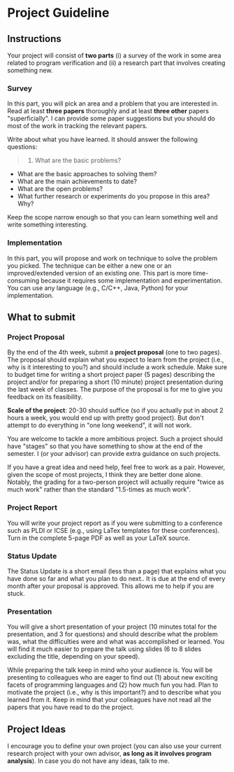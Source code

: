 # Project Guideline

<!-- 1.  Proposal

    By the end of the 3th week, submit a project proposal (1-2 page)
    that explains what you want to do and what you expect to learn from
    the project (i.e., why is it interesting to you?).

    In addition, include:

    1.  A survey of the work in selected topic (e.g., read 3 papers
        thoroughly and 3 other papers superficially).
    2.  A work schedule. Make sure to budget time for writing a short
        project paper describing the project described below.

2.  Report

    Submit a project report (5-7 pages) during dead week (**11:59 PM
    Sunday**).

    You will write the report as if you were submitting to a conference
    such as PLDI or FSE (e.g., using LaTeX templates for these
    conferences and including all the usual sections such as
    Introduction, Body, Related Work, Conclusion). Turn in the complete
    PDF as well as your LaTeX source. -->


## Instructions
Your project will consist of **two parts** (i) a survey of the work in some
area related to program verification and (ii) a research part that
involves creating something new.

### Survey

In this part, you will pick an area and a problem that you are
interested in. Read at least **three papers** thoroughly and at least
**three other** papers "superficially". I can provide some paper
suggestions but you should do most of the work in tracking the relevant
papers.

Write about what you have learned. It should answer the following
questions:

> 1.  What are the basic problems?
-   What are the basic approaches to solving them?
-   What are the main achievements to date?
-   What are the open problems?
-   What further research or experiments do you propose in this area?
    Why?

Keep the scope narrow enough so that you can learn something well and
write something interesting.

### Implementation

In this part, you will propose and work on technique to solve the
problem you picked. The technique can be either a new one or an
improved/extended version of an existing one. This part is more
time-consuming because it requires some implementation and experimentation.
You can use any language (e.g., C/C++, Java, Python) for your implementation.

## What to submit

### Project Proposal

By the end of the 4th week, submit a **project proposal** (one to two
pages). The proposal should explain what you expect to learn from the
project (i.e., why is it interesting to you?) and should include a work
schedule. Make sure to budget time for writing a short project paper (5
pages) describing the project and/or for preparing a short (10 minute)
project presentation during the last week of classes. The purpose of the
proposal is for me to give you feedback on its feasibility.

****Scale of the project****: 20-30 should suffice (so if you actually
put in about 2 hours a week, you would end up with pretty good project).
But don't attempt to do everything in "one long weekend", it will not
work.

You are welcome to tackle a more ambitious project. Such a project
should have "stages" so that you have something to show at the end of
the semester. I (or your advisor) can provide extra guidance on such
projects.

If you have a great idea and need help, feel free to work as a pair.
However, given the scope of most projects, I think they are better done
alone. Notably, the grading for a two-person project will actually
require "twice as much work" rather than the standard "1.5-times as
much work".


### Project Report

You will write your project report as if you were submitting to a
conference such as PLDI or ICSE (e.g., using LaTex templates for these
conferences). Turn in the complete 5-page PDF as well as your LaTeX
source.

### Status Update

The Status Update is a short email (less than a page) that explains what
you have done so far and what you plan to do next.. It is due at the end
of every month after your proposal is approved. This allows me to help
if you are stuck.

### Presentation

You will give a short presentation of your project (10 minutes total for
the presentation, and 3 for questions) and should describe what the
problem was, what the difficulties were and what was accomplished or
learned. You will find it much easier to prepare the talk using slides
(6 to 8 slides excluding the title, depending on your speed).

While preparing the talk keep in mind who your audience is. You will be
presenting to colleagues who are eager to find out (1) about new
exciting facets of programming languages and (2) how much fun you had.
Plan to motivate the project (i.e., why is this important?) and to
describe what you learned from it. Keep in mind that your colleagues
have not read all the papers that you have read to do the project.

## Project Ideas

I encourage you to define your own project (you can also use your current research project with your own advisor, **as long as it involves program analysis**). In case you do not have any ideas, talk to me.
